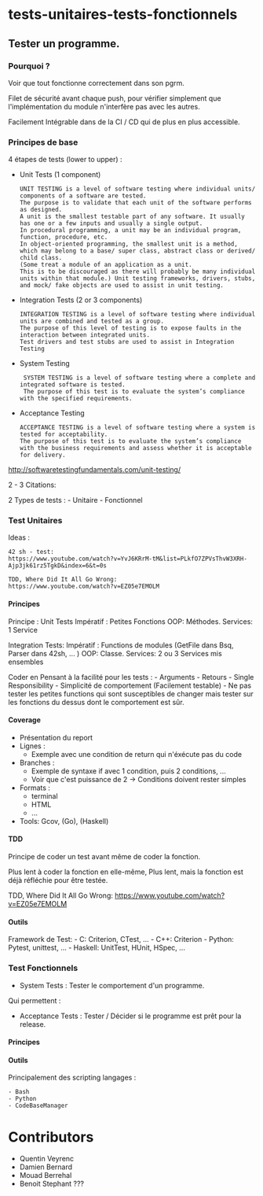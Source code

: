 # tests-unitaires-tests-fonctionnels

## Tester un programme.

### Pourquoi ?

Voir que tout fonctionne correctement dans son pgrm.

Filet de sécurité avant chaque push, pour vérifier simplement que l'implémentation du module n'interfère pas avec les autres.

Facilement Intégrable dans de la CI / CD qui de plus en plus accessible.


### Principes de base

4 étapes de tests (lower to upper) :
- Unit Tests (1 component)
    ```text
    UNIT TESTING is a level of software testing where individual units/ components of a software are tested.
    The purpose is to validate that each unit of the software performs as designed.
    A unit is the smallest testable part of any software. It usually has one or a few inputs and usually a single output.
    In procedural programming, a unit may be an individual program, function, procedure, etc.
    In object-oriented programming, the smallest unit is a method, which may belong to a base/ super class, abstract class or derived/ child class.
    (Some treat a module of an application as a unit.    
    This is to be discouraged as there will probably be many individual units within that module.) Unit testing frameworks, drivers, stubs, and mock/ fake objects are used to assist in unit testing.
    ```
- Integration Tests (2 or 3 components)
    ```text
    INTEGRATION TESTING is a level of software testing where individual units are combined and tested as a group.
    The purpose of this level of testing is to expose faults in the interaction between integrated units.
    Test drivers and test stubs are used to assist in Integration Testing
    ```
- System Testing 
   ```text
    SYSTEM TESTING is a level of software testing where a complete and integrated software is tested.
    The purpose of this test is to evaluate the system’s compliance with the specified requirements.
   ```
- Acceptance Testing
   ```text
  ACCEPTANCE TESTING is a level of software testing where a system is tested for acceptability.
  The purpose of this test is to evaluate the system’s compliance with the business requirements and assess whether it is acceptable for delivery.
  ```

http://softwaretestingfundamentals.com/unit-testing/

2 - 3 Citations:

2 Types de tests :
    - Unitaire
    - Fonctionnel


### Test Unitaires

Ideas :

    42 sh - test:
    https://www.youtube.com/watch?v=YvJ6KRrM-tM&list=PLkfO7ZPVsThvW3XRH-Ajp3jk61rz5TgkD&index=6&t=0s

    TDD, Where Did It All Go Wrong:
    https://www.youtube.com/watch?v=EZ05e7EMOLM

#### Principes

Principe :
Unit Tests
    Impératif : Petites Fonctions
    OOP: Méthodes.
    Services: 1 Service

Integration Tests:
    Impératif : Functions de modules (GetFile dans Bsq, Parser dans 42sh, ... )
    OOP: Classe.
    Services: 2 ou 3 Services mis ensembles
    

    
Coder en Pensant à la facilité pour les tests :
    - Arguments
    - Retours
    - Single Responsibility
    - Simplicité de comportement (Facilement testable)
    - Ne pas tester les petites functions qui sont susceptibles de changer mais tester sur les fonctions du dessus dont le comportement est sûr.
    

#### Coverage

- Présentation du report
- Lignes :
    - Exemple avec une condition de return qui n'éxécute pas du code 
- Branches :
    - Exemple de syntaxe if avec 1 condition, puis 2 conditions, ...
    - Voir que c'est puissance de 2 -> Conditions doivent rester simples
- Formats :
    - terminal
    - HTML
    - ...
- Tools: Gcov, (Go), (Haskell)

#### TDD

Principe de coder un test avant même de coder la fonction.

Plus lent à coder la fonction en elle-même,
Plus lent, mais la fonction est déjà réfléchie pour être testée.



TDD, Where Did It All Go Wrong:
    https://www.youtube.com/watch?v=EZ05e7EMOLM

#### Outils

Framework de Test:
    - C: Criterion, CTest, ...
    - C++: Criterion
    - Python: Pytest, unittest, ...
    - Haskell: UnitTest, HUnit, HSpec, ...


### Test Fonctionnels

- System Tests :
Tester le comportement d'un programme.

Qui permettent :
- Acceptance Tests :
Tester / Décider si le programme est prêt pour la release.

#### Principes



#### Outils

Principalement des scripting langages :

    - Bash
    - Python
    - CodeBaseManager

# Contributors
 - Quentin Veyrenc
 - Damien Bernard
 - Mouad Berrehal
 - Benoit Stephant ???
 